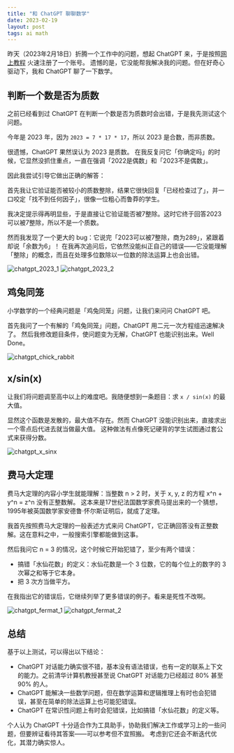 ```yaml
---
title: "和 ChatGPT 聊聊数学"
date: 2023-02-19
layout: post
tags: ai math
---
```


昨天（2023年2月18日）折腾一个工作中的问题，想起 ChatGPT 来，于是按照[网上教程][1] 火速注册了一个账号。
遗憾的是，它没能帮我解决我的问题。但在好奇心驱动下，我和 ChatGPT 聊了一下数学。

## 判断一个数是否为质数

之前已经看到过 ChatGPT 在判断一个数是否为质数时会出错，于是我先测试这个问题。

今年是 2023 年，因为 `2023 = 7 * 17 * 17`，所以 2023 是合数，而非质数。

很遗憾，ChatGPT 果然误认为 2023 是质数。
在我反复问它「你确定吗」的时候，它显然没抓住重点，一直在强调「2022是偶数」和「2023不是偶数」。

因此我尝试引导它做出正确的解答：

首先我让它验证能否被较小的质数整除，结果它很快回复「已经检查过了」，并一口咬定「找不到任何因子」，很像一位粗心而鲁莽的学生。

我决定提示得再明显些，于是直接让它验证能否被7整除。这时它终于回答2023可以被7整除，所以不是一个质数。

然而我发现了一个更大的 bug：它说完「2023可以被7整除，商为289」，紧跟着却说「余数为6」！
在我再次追问后，它依然没能纠正自己的错误——它没能理解「整除」的概念，而且在处理多位数除以一位数的除法运算上也会出错。

  ![chatgpt_2023_1](/assets/images/chatgpt_2023_1.jpg)
  ![chatgpt_2023_2](/assets/images/chatgpt_2023_2.jpg)

## 鸡兔同笼

小学数学的一个经典问题是「鸡兔同笼」问题，让我们来问问 ChatGPT 吧。

首先我问了一个有解的「鸡兔同笼」问题，ChatGPT 用二元一次方程组迅速解决了。
然后我修改题目条件，使问题变为无解，ChatGPT 也能识别出来。Well Done。

  ![chatgpt_chick_rabbit](/assets/images/chatgpt_chick_rabbit.jpg)

## x/sin(x)

让我们将问题调至高中以上的难度吧。我随便想到一条题目：求 `x / sin(x)` 的最大值。

显然这个函数是发散的，最大值不存在。然而 ChatGPT 没能识别出来，直接求出一个零点后代进去就当做最大值。
这种做法有点像死记硬背的学生试图通过套公式来获得分数。

  ![chatgpt_x_sinx](/assets/images/chatgpt_x_sinx.jpg)

## 费马大定理

费马大定理的内容小学生就能理解：当整数 n > 2 时，关于 x, y, z 的方程 x^n + y^n = z^n 没有正整数解。
这本来是17世纪法国数学家费马提出来的一个猜想，1995年被英国数学家安德鲁·怀尔斯证明后，就成了定理。

我首先按照费马大定理的一般表述方式来问 ChatGPT，它正确回答没有正整数解。这在意料之中，一般搜索引擎都能做到这事。

然后我问它 n = 3 的情况，这个时候它开始犯错了，至少有两个错误：

- 搞错「水仙花数」的定义：水仙花数是一个 3 位数，它的每个位上的数字的 3 次幂之和等于它本身。
- 把 3 次方当做平方。

在我指出它的错误后，它继续列举了更多错误的例子。看来是死性不改啊。

  ![chatgpt_fermat_1](/assets/images/chatgpt_fermat_1.jpg)
  ![chatgpt_fermat_2](/assets/images/chatgpt_fermat_2.jpg)

## 总结

基于以上测试，可以得出以下结论：

- ChatGPT 对话能力确实很不错，基本没有语法错误，也有一定的联系上下文的能力。之前清华计算机教授甚至说 ChatGPT 对话能力已经超过 80% 甚至 90% 的人。
- ChatGPT 能解决一些数学问题，但在数学运算和逻辑推理上有时也会犯错误，甚至在简单的除法运算上也可能犯错误。
- ChatGPT 在常识性问题上有时会犯错误，比如搞错「水仙花数」的定义等。

个人认为 ChatGPT 十分适合作为工具助手，协助我们解决工作或学习上的一些问题，但要辨证看待其答案——可以参考但不宜照搬。
考虑到它还会不断迭代优化，其潜力确实惊人。

  [1]: https://www.woshipm.com/pd/5749183.html
